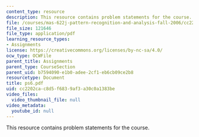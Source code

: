 ```yaml
---
content_type: resource
description: This resource contains problem statements for the course.
file: /courses/mas-622j-pattern-recognition-and-analysis-fall-2006/cc2202cac8d5f6839af3a30c0a1383be_ps6.pdf
file_size: 121646
file_type: application/pdf
learning_resource_types:
- Assignments
license: https://creativecommons.org/licenses/by-nc-sa/4.0/
ocw_type: OCWFile
parent_title: Assignments
parent_type: CourseSection
parent_uid: b7594090-e1b0-adee-2cf1-eb6cb09ce2b8
resourcetype: Document
title: ps6.pdf
uid: cc2202ca-c8d5-f683-9af3-a30c0a1383be
video_files:
  video_thumbnail_file: null
video_metadata:
  youtube_id: null
---
```

This resource contains problem statements for the course.